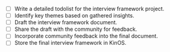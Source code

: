 - [ ] Write a detailed todolist for the interview framework project.
- [ ] Identify key themes based on gathered insights.
- [ ] Draft the interview framework document.
- [ ] Share the draft with the community for feedback.
- [ ] Incorporate community feedback into the final document.
- [ ] Store the final interview framework in KinOS.